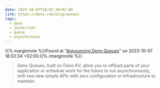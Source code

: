 ```yaml
---
date: 2023-10-07T18:02:34+02:00
link: https://deno.com/blog/queues
tags:
  - deno
  - javascript
  - queue
  - asynchronous
---
```

{{% marginnote %}}Found at "[Announcing Deno Queues](https://web.archive.org/web/20231007180234/https://deno.com/blog/queues)" on 2023-10-07 18:02:34 +02:00.{{% /marginnote %}}

> Deno Queues, built on Deno KV, allow you to offload parts of your application or schedule work for the future to run asynchronously, with two new simple APIs with zero configuration or infrastructure to maintain.